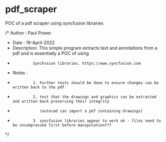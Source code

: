 # pdf_scraper
POC of a pdf scraper using syncfusion libraries

/* Author     : Paul Power
 * Date       : 19-April-2022
 * Description: This simple program extracts text and annotations from a pdf and is essentially a POC of using 
 *              SyncFusion libraries. https://www.syncfusion.com
 * Notes      : 
 *              1. Further tests should be done to ensure changes can be written back to the pdf
 *              2. test that the drawings and graphics can be extracted and written back preserving their integrity 
 *                 (autocad can import a pdf containing drawings)
 *              3. syncfusion libraries appear to work ok - files need to be uncompressed first before manipulation???
 */
